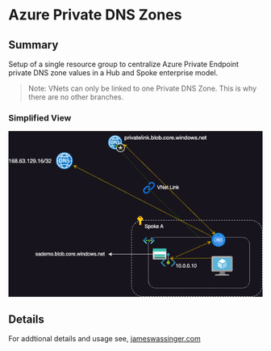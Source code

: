 # Azure Private DNS Zones

## Summary
Setup of a single resource group to centralize Azure Private Endpoint private DNS zone values in a Hub and Spoke enterprise model.
>Note: VNets can only be linked to one Private DNS Zone. This is why there are no other branches.


### Simplified View
![Simplified Azure Private DNS Zone resolution](./assets/simple-dns-view.png)

## Details

For addtional details and usage see, [jameswassinger.com](https://jameswassinger.com)